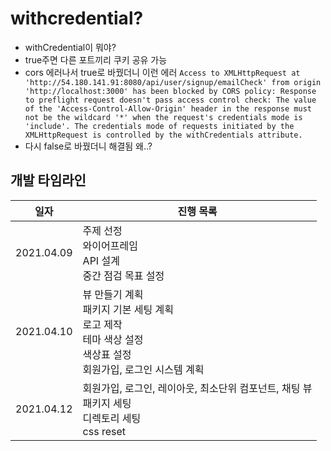 # withcredential?

- withCredential이 뭐야?
- true주면 다른 포트끼리 쿠키 공유 가능
- cors 에러나서 true로 바꿨더니 이런 에러
  `Access to XMLHttpRequest at 'http://54.180.141.91:8080/api/user/signup/emailCheck' from origin 'http://localhost:3000' has been blocked by CORS policy: Response to preflight request doesn't pass access control check: The value of the 'Access-Control-Allow-Origin' header in the response must not be the wildcard '*' when the request's credentials mode is 'include'. The credentials mode of requests initiated by the XMLHttpRequest is controlled by the withCredentials attribute.`
- 다시 false로 바꿨더니 해결됨 왜..?



## 개발 타임라인

| 일자       | 진행 목록                                                    |
| ---------- | ------------------------------------------------------------ |
| 2021.04.09 | 주제 선정<br />와이어프레임<br />API 설계<br />중간 점검 목표 설정 |
| 2021.04.10 | 뷰 만들기 계획<br />패키지 기본 세팅 계획<br />로고 제작<br />테마 색상 설정<br />색상표 설정<br />회원가입, 로그인 시스템 계획 |
| 2021.04.12 | 회원가입, 로그인, 레이아웃, 최소단위 컴포넌트, 채팅 뷰<br />패키지 세팅<br />디렉토리 세팅<br />css reset |

